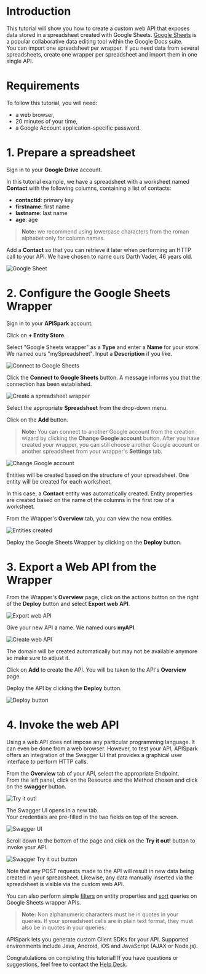 # Introduction

This tutorial will show you how to create a custom web API that exposes data stored in a spreadsheet created with Google Sheets. <a href="
http://docs.google.com/" target="_blank">Google Sheets</a> is a popular collaborative data editing tool within the Google Docs suite.  
You can import one spreadsheet per wrapper. If you need data from several spreadsheets, create one wrapper per spreadsheet and import them in one single API.

# Requirements

To follow this tutorial, you will need:

*   a web browser,
*   20 minutes of your time,
*   a Google Account application-specific password.

# 1. Prepare a spreadsheet

Sign in to your **Google Drive** account.

In this tutorial example, we have a spreadsheet with a worksheet named **Contact** with the following columns, containing a list of contacts:

*   **contactid**: primary key
*   **firstname**: first name
*   **lastname**: last name
*   **age**: age

> **Note:** we recommend using lowercase characters from the roman alphabet only for column names.

Add a **Contact** so that you can retrieve it later when performing an HTTP call to your API.
We have chosen to name ours Darth Vader, 46 years old.

![Google Sheet](images/google-spreadsheet.jpg "Google Sheet")

# 2. Configure the Google Sheets Wrapper

Sign in to your **APISpark** account.

Click on **+ Entity Store**.

Select "Google Sheets wrapper" as a **Type** and enter a **Name** for your store. We named ours "mySpreadsheet". Input a **Description** if you like.

![Connect to Google Sheets](images/connect-to-google-sheets.jpg "Connect to Google Sheets")

Click the **Connect to Google Sheets** button. A message informs you that the connection has been established.

![Create a spreadsheet wrapper](images/create-gsheets-wrapper.jpg "Create a spreadsheet wrapper")

Select the appropriate **Spreadsheet** from the drop-down menu.

Click on the **Add** button.

<a class="anchor" name="connect-to-gsheets"></a>

>**Note:** You can connect to another Google account from the creation wizard by clicking the **Change Google account** button. After you have created your wrapper, you can still choose another Google account or another spreadsheet from your wrapper's **Settings** tab.

![Change Google account](images/change-google-account.jpg "Change Google account")

Entities will be created based on the structure of your spreadsheet. One entity will be created for each worksheet.

In this case, a **Contact** entity was automatically created. Entity properties are created based on the name of the columns in the first row of a worksheet.

From the Wrapper's **Overview** tab, you can view the new entities.

![Entities created](images/new-spreadsheet-entities.jpg "Entities created")

Deploy the Google Sheets Wrapper by clicking on the **Deploy** button.

# 3. Export a Web API from the Wrapper

From the Wrapper's **Overview** page, click on the actions button on the right of the **Deploy** button and select **Export web API**.

![Export web API](images/export-api-from-spreadsheet.jpg "Export web API")

Give your new API a name. We named ours **myAPI**.

![Create web API](images/create-spreadsheet-api.jpg "Create web API")

The domain will be created automatically but may not be available anymore so make sure to adjust it.

Click on **Add** to create the API. You will be taken to the API's **Overview** page.

Deploy the API by clicking the **Deploy** button.

![Deploy button](images/deploy-button2.jpg "Deploy button")

# 4. Invoke the web API

Using a web API does not impose any particular programming language. It can even be done from a web browser. However, to test your API, APISpark offers an integration of the Swagger UI that provides a graphical user interface to perform HTTP calls.

From the **Overview** tab of your API, select the appropriate Endpoint.  
From the left panel, click on the Resource and the Method chosen and click on the **swagger** button.

![Try it out!](images/03swagger-button.jpg "Try it out!")

The Swagger UI opens in a new tab.  
Your credentials are pre-filled in the two fields on top of the screen.

![Swagger UI](images/03swagger-ui.jpg "Swagger UI")

Scroll down to the bottom of the page and click on the **Try it out!** button to invoke your API.

![Swagger Try it out button](images/03swagger-try-it-out-button.jpg "Swagger Try it out button")

Note that any POST requests made to the API will result in new data being created in your spreadsheet. Likewise, any data manually inserted via the spreadsheet is visible via the custom web API.

You can also perform simple [filters](/technical-resources/apispark/guide/publish/publish/invocation#filter "filters") on entity properties and [sort](/technical-resources/apispark/guide/publish/publish/invocation#sort "sort") queries on Google Sheets wrapper APIs.

>**Note:** Non alphanumeric characters must be in quotes in your queries. If your spreadsheet cells are in plain text format, they must also be in quotes in your queries.

APISpark lets you generate custom Client SDKs for your API. Supported environments include Java, Android, iOS and JavaScript (AJAX or Node.js).

Congratulations on completing this tutorial! If you have questions or suggestions, feel free to contact the <a href="http://support.restlet.com/" target="_blank">Help Desk</a>.
